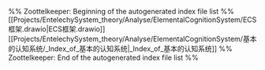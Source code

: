 %% Zoottelkeeper: Beginning of the autogenerated index file list  %%
 [[Projects/EntelechySystem_theory/Analyse/ElementalCognitionSystem/ECS框架.drawio|ECS框架.drawio]]
 [[Projects/EntelechySystem_theory/Analyse/ElementalCognitionSystem/基本的认知系统/_Index_of_基本的认知系统|_Index_of_基本的认知系统]]
%% Zoottelkeeper: End of the autogenerated index file list  %%
